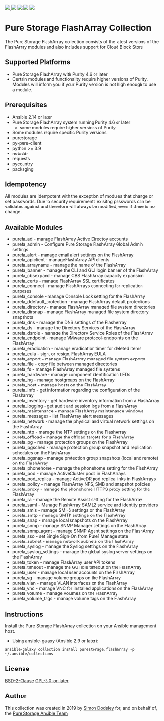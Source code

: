 <a href="https://github.com/Pure-Storage-Ansible/FlashArray-Collection/releases/latest"><img src="https://img.shields.io/github/v/tag/Pure-Storage-Ansible/FlashArray-Collection?label=release">
<a href="COPYING.GPLv3"><img src="https://img.shields.io/badge/license-GPL%20v3.0-brightgreen.svg"></a>
<img src="https://cla-assistant.io/readme/badge/Pure-Storage-Ansible/FlashArray-Collection">
<img src="https://github.com/Pure-Storage-Ansible/FLashArray-Collection/workflows/Pure%20Storage%20Ansible%20CI/badge.svg">
<a href="https://github.com/psf/black"><img src="https://img.shields.io/badge/code%20style-black-000000.svg"></a>

# Pure Storage FlashArray Collection

The Pure Storage FlashArray collection consists of the latest versions of the FlashArray modules and also includes support for Cloud Block Store

## Supported Platforms

- Pure Storage FlashArray with Purity 4.6 or later
- Certain modules and functionality require higher versions of Purity. Modules will inform you if your Purity version is not high enough to use a module.

## Prerequisites

- Ansible 2.14 or later
- Pure Storage FlashArray system running Purity 4.6 or later
    - some modules require higher versions of Purity
- Some modules require specific Purity versions
- purestorage
- py-pure-client
- python >= 3.9
- netaddr
- requests
- pycountry
- packaging

## Idempotency

All modules are idempotent with the exception of modules that change or set passwords. Due to security requirements exisitng passwords can be validated against and therefore will always be modified, even if there is no change.

## Available Modules

- purefa_ad - manage FlashArray Active Directoy accounts
- purefa_admin - Configure Pure Storage FlashArray Global Admin settings
- purefa_alert - manage email alert settings on the FlashArray
- purefa_apiclient - manageFlashArray API clients
- purefa_arrayname - manage the name of the FlashArray
- purefa_banner - manage the CLI and GUI login banner of the FlashArray
- purefa_cbsexpand - manage CBS FlashArray capacity expansion
- purefa_certs - manage FlashArray SSL certificates
- purefa_connect - manage FlashArrays connecting for replication purposes
- purefa_console - manage Console Lock setting for the FlashArray
- purefa_ddefault_protection - manage FlashArray default protections
- purefa_directory - manage FlashArray managed file system directories
- purefa_dirsnap - manage FlashArray managed file system directory snapshots
- purefa_dns - manage the DNS settings of the FlashArray
- purefa_ds - manage the Directory Services of the FlashArray
- purefa_dsrole - manage the Directory Service Roles of the FlashArray
- purefa_endpoint - manage VMware protocol-endpoints on the FlashArray
- purefa_eradication - manage eradication timer for deleted items
- purefa_eula - sign, or resign, FlashArray EULA
- purefa_export - manage FlashArrray managed file system exports
- purefa_file - copy file between managed directories
- purefa_fs - manage FlashArray managed file systems
- purefa_hardware - manage component identification LEDs
- purefa_hg - manage hostgroups on the FlashArray
- purefa_host - manage hosts on the FlashArray
- purefa_info - get information regarding the configuration of the Flasharray
- purefa_inventory - get hardware inventory information from a FlashArray
- purefa_logging - get audit and session logs from a FlashArray
- purefa_maintenance - manage FlashArray maintenance windows
- purefa_messages - list FlashArray alert messages
- purefa_network - manage the physical and virtual network settings on the FlashArray
- purefa_ntp - manage the NTP settings on the FlashArray
- purefa_offload - manage the offload targets for a FlashArray
- purefa_pg - manage protection groups on the FlashArray
- purefa_pgsched - manage protection group snapshot and replication schedules on the FlashArray
- purefa_pgsnap - manage protection group snapshots (local and remote) on the FlashArray
- purefa_phonehome - manage the phonehome setting for the FlashArray
- purefa_pod - manage ActiveCluster pods in FlashArrays
- purefa_pod_replica - manage ActiveDR pod replica links in FlashArrays
- purefa_policy - manage FlashArray NFS, SMB and snapshot policies
- purefa_proxy - manage the phonehome HTTPS proxy setting for the FlashArray
- purefa_ra - manage the Remote Assist setting for the FlashArray
- purefa_saml - Manage FlashArray SAML2 service and identity providers
- purefa_smis - manage SMI-S settings on the FlashArray
- purefa_smtp - manage SMTP settings on the FlashArray
- purefa_snap - manage local snapshots on the FlashArray
- purefa_snmp - manage SNMP Manager settings on the FlashArray
- purefa_snmp_agent - manage SNMP Agent settings on the FlashArray
- purefa_sso - set Single Sign-On from Pure1 Manage state
- purefa_subnet - manage network subnets on the FlashArray
- purefa_syslog - manage the Syslog settings on the FlashArray
- purefa_syslog_settings - manage the global syslog server settings on the FlashArray
- purefa_token - manage FlashArray user API tokens
- purefa_timeout - manage the GUI idle timeout on the FlashArray
- purefa_user - manage local user accounts on the FlashArray
- purefa_vg - manage volume groups on the FlashArray
- purefa_vlan - manage VLAN interfaces on the FlashArray
- purefa_vnc - manage VNC for installed applications on the FlashArray
- purefa_volume - manage volumes on the FlashArray
- purefa_volume_tags - manage volume tags on the FlashArray

## Instructions

Install the Pure Storage FlashArray collection on your Ansible management host.

- Using ansible-galaxy (Ansible 2.9 or later):
```
ansible-galaxy collection install purestorage.flasharray -p ~/.ansible/collections
```

## License

[BSD-2-Clause](https://directory.fsf.org/wiki?title=License:FreeBSD)
[GPL-3.0-or-later](https://www.gnu.org/licenses/gpl-3.0.en.html)

## Author

This collection was created in 2019 by [Simon Dodsley](@sdodsley) for, and on behalf of, the [Pure Storage Ansible Team](pure-ansible-team@purestorage.com)

